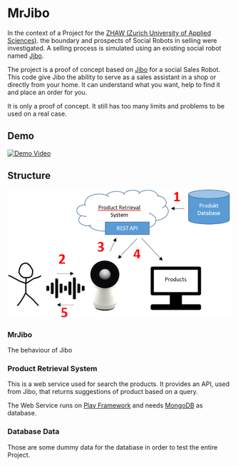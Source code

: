 # MrJibo
In the context of a Project for the [ZHAW (Zurich University of Applied Sciences)](https://www.zhaw.ch/de/engineering/). the boundary and prospects of Social Robots in selling were investigated. A selling process is simulated using an existing social robot named [Jibo](https://developers.jibo.com/).

The project is a proof of concept based on [Jibo](https://developers.jibo.com/) for a social Sales Robot. This code give Jibo the ability to serve as a sales assistant in a shop or directly from your home. It can understand what you want, help to find it and place an order for you.

It is only a proof of concept. It still has too many limits and problems to be used on a real case.

## Demo
[![Demo Video](https://img.youtube.com/vi/2TiQD2uD7NQ/0.jpg)](https://www.youtube.com/watch?v=2TiQD2uD7NQ)

## Structure

![Architecture](Architecture.png)

### MrJibo
The behaviour of Jibo

### Product Retrieval System
This is a web service used for search the products. It provides an API, used from Jibo, that returns suggestions of product based on a query.

The Web Service runs on [Play Framework](https://www.playframework.com/) and needs [MongoDB](https://www.mongodb.com/) as database.

### Database Data
Those are some dummy data for the database in order to test the entire Project.

